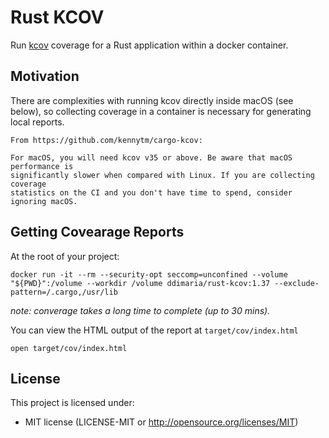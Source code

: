 # Rust KCOV

Run [kcov](https://github.com/kennytm/cargo-kcov) coverage for a Rust
application within a docker container.

## Motivation

There are complexities with running kcov directly inside macOS (see below), so
collecting coverage in a container is necessary for generating local reports.

```
From https://github.com/kennytm/cargo-kcov:

For macOS, you will need kcov v35 or above. Be aware that macOS performance is
significantly slower when compared with Linux. If you are collecting coverage
statistics on the CI and you don't have time to spend, consider ignoring macOS.
```

## Getting Covearage Reports

At the root of your project:

```shell
docker run -it --rm --security-opt seccomp=unconfined --volume "${PWD}":/volume --workdir /volume ddimaria/rust-kcov:1.37 --exclude-pattern=/.cargo,/usr/lib
```

_note: converage takes a long time to complete (up to 30 mins)._

You can view the HTML output of the report at `target/cov/index.html`

```shell
open target/cov/index.html
```

## License

This project is licensed under:

- MIT license (LICENSE-MIT or http://opensource.org/licenses/MIT)
